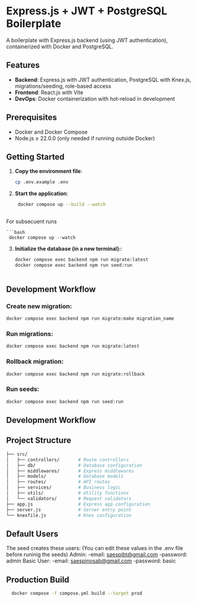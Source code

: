 # Express.js + JWT + PostgreSQL Boilerplate

A boilerplate with Express.js backend (using JWT authentication), containerized with Docker and PostgreSQL.

## Features

- **Backend**: Express.js with JWT authentication, PostgreSQL with Knex.js, migrations/seeding, role-based access
- **Frontend**: React.js with Vite
- **DevOps**: Docker containerization with hot-reload in development

## Prerequisites

- Docker and Docker Compose
- Node.js ≥ 22.0.0 (only needed if running outside Docker)

## Getting Started

1. **Copy the environment file**:
   ```bash
   cp .env.example .env

2. **Start the application**:
   ```bash
    docker compose up --build --watch
    
  For subsecuent runs
  
    ```bash
     docker compose up --watch
    
 3. **Initialize the database (in a new terminal):**:
    ```bash
    docker compose exec backend npm run migrate:latest
    docker compose exec backend npm run seed:run
  
## Development Workflow
### Create new migration:

  ```bash
  docker compose exec backend npm run migrate:make migration_name
  ````
### Run migrations:

```bash
docker compose exec backend npm run migrate:latest
```
### Rollback migration:
```bash
docker compose exec backend npm run migrate:rollback
```
### Run seeds:
```bash
docker compose exec backend npm run seed:run
```
## Development Workflow

## Project Structure
```bash
├── src/
│   ├── controllers/       # Route controllers
│   ├── db/                # Database configuration
│   ├── middlewares/       # Express middlewares
│   ├── models/            # Database models
│   ├── routes/            # API routes
│   ├── services/          # Business logic
│   ├── utils/             # Utility functions
│   └── validators/        # Request validators
├── app.js                 # Express app configuration
├── server.js              # Server entry point
└── knexfile.js            # Knex configuration
```
## Default Users
The seed creates these users:
(You can edit these values in the .env file before runinig the seeds)
Admin: 
  -email: saespibt@gmail.com
  -password: admin
Basic User: 
  -email: saespinosab@gmail.com
  -password: basic
## Production Build
```bash
  docker compose -f compose.yml build --target prod
